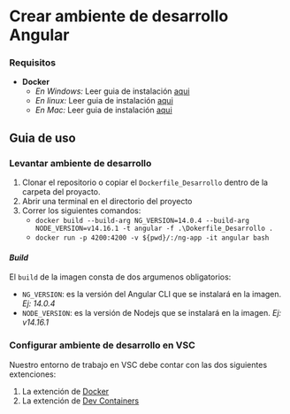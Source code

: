# Crear ambiente de desarrollo Angular

### Requisitos
* **Docker**
    - _En Windows:_ Leer guia de instalación [aqui](https://docs.docker.com/desktop/install/windows-install/)
    - _En linux:_ Leer guia de instalación [aqui](https://docs.docker.com/desktop/install/linux-install/)
    - _En Mac:_ Leer guia de instalación [aqui](https://docs.docker.com/desktop/install/mac-install/)


## Guia de uso
### Levantar ambiente de desarrollo
1. Clonar el repositorio o copiar el `Dockerfile_Desarrollo` dentro de la carpeta del proyacto.
2. Abrir una terminal en el directorio del proyecto
3. Correr los siguientes comandos:
    - ` docker build --build-arg NG_VERSION=14.0.4 --build-arg NODE_VERSION=v14.16.1 -t angular -f .\Dokerfile_Desarrollo . `
    - ` docker run -p 4200:4200 -v ${pwd}/:/ng-app -it angular bash `

#### _Build_

El `build` de la imagen consta de dos argumenos obligatorios:
- `NG_VERSION`: es la versión del Angular CLI que se instalará en la imagen. _Ej: 14.0.4_
- `NODE_VERSION`: es la versión de Nodejs que se instalará  en la imagen. _Ej: v14.16.1_

### Configurar ambiente de desarrollo en VSC
Nuestro entorno de trabajo en VSC debe contar con las dos siguientes extenciones:
1. La extención de [Docker](https://marketplace.visualstudio.com/items?itemName=ms-azuretools.vscode-docker)
2. La extención de [Dev Containers](https://marketplace.visualstudio.com/items?itemName=ms-vscode-remote.remote-containers)
